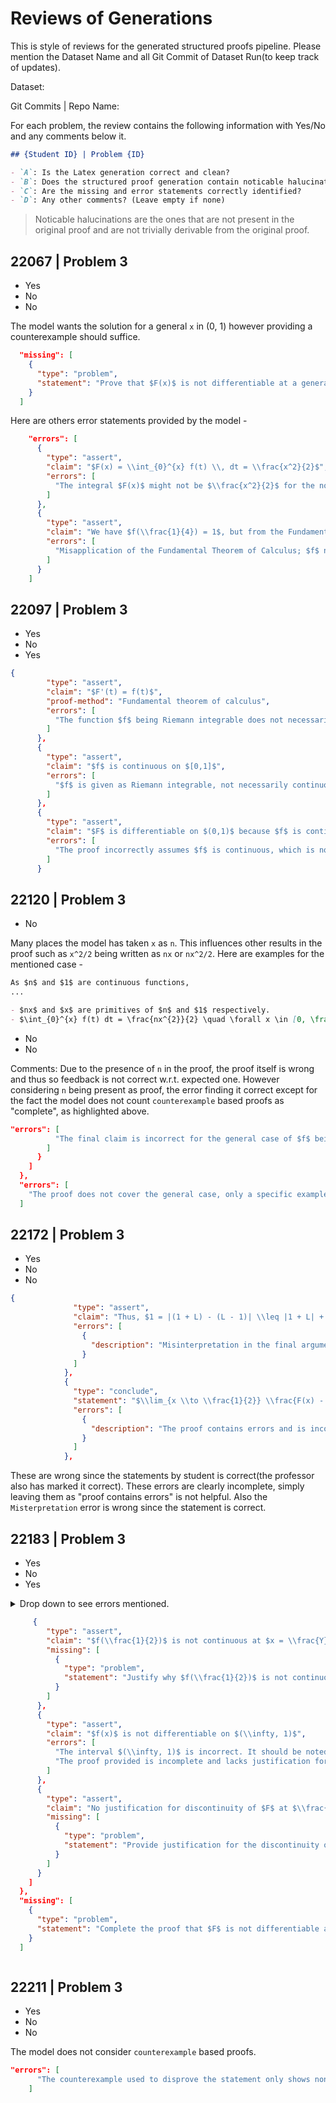 # Reviews of Generations

This is style of reviews for the generated structured proofs pipeline. Please mention the Dataset Name and all Git Commit of Dataset Run(to keep track of updates).

Dataset:

Git Commits | Repo Name:

For each problem, the review contains the following information with Yes/No and any comments below it.

```markdown
## {Student ID} | Problem {ID}

- `A`: Is the Latex generation correct and clean?
- `B`: Does the structured proof generation contain noticable halucinations?
- `C`: Are the missing and error statements correctly identified?
- `D`: Any other comments? (Leave empty if none)
```

> Noticable halucinations are the ones that are not present in the original proof and are not trivially derivable from the original proof.

## 22067 | Problem 3

- Yes
- No
- No

The model wants the solution for a general `x` in (0, 1) however providing a counterexample should suffice.

```json
  "missing": [
    {
      "type": "problem",
      "statement": "Prove that $F(x)$ is not differentiable at a general $x \\in (0,1)$."
    }
  ]
```

Here are others error statements provided by the model -

```json
    "errors": [
      {
        "type": "assert",
        "claim": "$F(x) = \\int_{0}^{x} f(t) \\, dt = \\frac{x^2}{2}$",
        "errors": [
          "The integral $F(x)$ might not be $\\frac{x^2}{2}$ for the non-continuous function $f$ as given."
        ]
      },
      {
        "type": "assert",
        "claim": "We have $f(\\frac{1}{4}) = 1$, but from the Fundamental Theorem of Calculus, $f(\\frac{1}{4})$ should be $F'(\\frac{1}{4}) = \\frac{1}{4}$.",
        "errors": [
          "Misapplication of the Fundamental Theorem of Calculus; $f$ not continuous at $1/4$ means $F$ is not necessarily differentiable there."
        ]
      }
    ]
```

## 22097 | Problem 3

- Yes
- No
- Yes

```json
{
        "type": "assert",
        "claim": "$F'(t) = f(t)$",
        "proof-method": "Fundamental theorem of calculus",
        "errors": [
          "The function $f$ being Riemann integrable does not necessarily imply that $F$ is differentiable everywhere on $(0,1)$. $f$ must also be continuous."
        ]
      },
      {
        "type": "assert",
        "claim": "$f$ is continuous on $[0,1]$",
        "errors": [
          "$f$ is given as Riemann integrable, not necessarily continuous."
        ]
      },
      {
        "type": "assert",
        "claim": "$F$ is differentiable on $(0,1)$ because $f$ is continuous",
        "errors": [
          "The proof incorrectly assumes $f$ is continuous, which is not given."
        ]
      }
```

## 22120 | Problem 3

- No

Many places the model has taken `x` as `n`. This influences other results in the proof such as `x^2/2` being written as `nx` or `nx^2/2`. Here are examples for the mentioned case -

```markdown
As $n$ and $1$ are continuous functions,
...

- $nx$ and $x$ are primitives of $n$ and $1$ respectively.
- $\int_{0}^{x} f(t) dt = \frac{nx^{2}}{2} \quad \forall x \in [0, \frac{1}{2}]$
```

- No
- No

Comments: Due to the presence of `n` in the proof, the proof itself is wrong and thus so feedback is not correct w.r.t. expected one. However considering `n` being present as proof, the error finding it correct except for the fact the model does not count `counterexample` based proofs as "complete", as highlighted above.

```json
"errors": [
          "The final claim is incorrect for the general case of $f$ being Riemann integrable. The proof only shows differentiability at $x=1/2$ for a specific function."
        ]
      }
    ]
  },
  "errors": [
    "The proof does not cover the general case, only a specific example."
  ]
```

## 22172 | Problem 3

- Yes
- No
- No

```json
{
              "type": "assert",
              "claim": "Thus, $1 = |(1 + L) - (L - 1)| \\leq |1 + L| + |1 - L| \\leq \\epsilon + \\epsilon = 2\\epsilon = 1$, leading to $1 < 1$, a contradiction.",
              "errors": [
                {
                  "description": "Misinterpretation in the final argument leading to contradiction."
                }
              ]
            },
            {
              "type": "conclude",
              "statement": "$\\lim_{x \\to \\frac{1}{2}} \\frac{F(x) - F(\\frac{1}{2})}{x - \\frac{1}{2}}$ does not exist.",
              "errors": [
                {
                  "description": "The proof contains errors and is incomplete."
                }
              ]
            },
```

These are wrong since the statements by student is correct(the professor also has marked it correct). These errors are clearly incomplete, simply leaving them as "proof contains errors" is not helpful. Also the `Misterpretation` error is wrong since the statement is correct.

## 22183 | Problem 3

- Yes
- No
- Yes

<details><summary>Drop down to see errors mentioned.<summary>

```json
     {
        "type": "assert",
        "claim": "$f(\\frac{1}{2})$ is not continuous at $x = \\frac{Y}{2}$",
        "missing": [
          {
            "type": "problem",
            "statement": "Justify why $f(\\frac{1}{2})$ is not continuous at $x = \\frac{Y}{2}$."
          }
        ]
      },
      {
        "type": "assert",
        "claim": "$f(x)$ is not differentiable on $(\\infty, 1)$",
        "errors": [
          "The interval $(\\infty, 1)$ is incorrect. It should be noted that we are considering the interval $(0,1)$.",
          "The proof provided is incomplete and lacks justification for the claim of non-differentiability of $F$ on $(0,1)$."
        ]
      },
      {
        "type": "assert",
        "claim": "No justification for discontinuity of $F$ at $\\frac{1}{2}$ is given.",
        "missing": [
          {
            "type": "problem",
            "statement": "Provide justification for the discontinuity of $F$ at $\\frac{1}{2}$."
          }
        ]
      }
    ]
  },
  "missing": [
    {
      "type": "problem",
      "statement": "Complete the proof that $F$ is not differentiable at each $x \\in (0,1)$, ensuring to correctly justify all assertions."
    }
  ]
```

</details>

## 22211 | Problem 3

- Yes
- No
- No

The model does not consider `counterexample` based proofs.

```json
"errors": [
      "The counterexample used to disprove the statement only shows non-differentiability at $x = \\frac{1}{2}$, not for all $x \\in (0,1)$."
    ]
```
